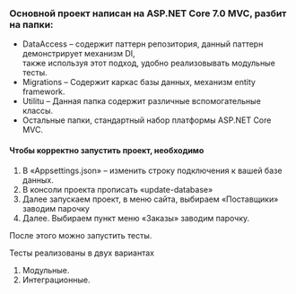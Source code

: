 ### Основной проект написан на ASP.NET Core 7.0 MVC, разбит на папки:     

* DataAccess – содержит паттерн репозитория, данный паттерн демонстрирует механизм DI,    
также используя этот подход, удобно реализовывать модульные тесты.
* Migrations – Содержит каркас базы данных, механизм entity framework.
* Utilitu – Данная папка содержит различные вспомогательные классы.    
* Остальные папки, стандартный набор платформы ASP.NET Core MVC.

#### Чтобы корректно запустить проект, необходимо
1)	В «Appsettings.json» – изменить строку подключения к вашей базе данных.
2)	В консоли проекта прописать «update-database»
3)	Далее запускаем проект, в меню сайта, выбираем «Поставщики» заводим парочку
4)	Далее. Выбираем пункт меню «Заказы» заводим парочку.

После этого можно запустить тесты.   

Тесты реализованы в двух вариантах 
1.	Модульные.
2.	Интеграционные.
